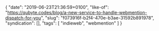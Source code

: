 {
  "date": "2019-06-23T21:36:59+0100",
  "like-of": "https://qubyte.codes/blog/a-new-service-to-handle-webmention-dispatch-for-you",
  "slug": "f073916f-b2f4-470e-b3ae-31592b891978",
  "syndication": [],
  "tags": [
    "indieweb",
    "webmention"
  ]
}
